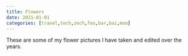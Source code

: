 ```yaml
---
title: Flowers
date: 2021-01-01
categories: [travel,tech,zech,foo,bar,baz,moo]
---
```


These are some of my flower pictures I have taken and edited over the years.